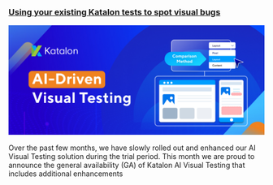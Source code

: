 ### [Using your existing Katalon tests to spot visual bugs](https://katalon.com/visual-testing?utm_source=%08katalon&utm_medium=in-app-best-prac&utm_campaign=visual-testing)

<img src="https://github.com/katalon-studio/docs-images/raw/master/katalon-studio/docs/ks-start-page/SP%20Best%20Practice%20(1).jpg">
 
Over the past few months, we have slowly rolled out and enhanced our AI Visual Testing solution during the trial period. This month we are proud to announce the general availability (GA) of Katalon AI Visual Testing that includes additional enhancements
